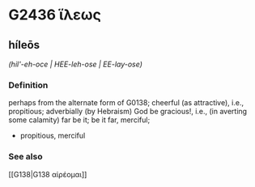 # G2436 ἵλεως

## híleōs

_(hil'-eh-oce | HEE-leh-ose | EE-lay-ose)_

### Definition

perhaps from the alternate form of G0138; cheerful (as attractive), i.e., propitious; adverbially (by Hebraism) God be gracious!, i.e., (in averting some calamity) far be it; be it far, merciful; 

- propitious, merciful

### See also

[[G138|G138 αἱρέομαι]]
